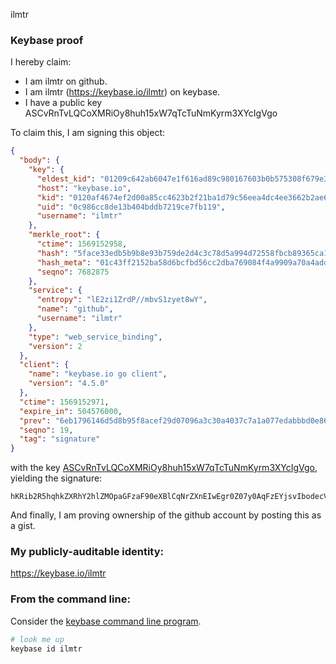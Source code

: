 ilmtr
### Keybase proof

I hereby claim:

  * I am ilmtr on github.
  * I am ilmtr (https://keybase.io/ilmtr) on keybase.
  * I have a public key ASCvRnTvLQCoXMRiOy8huh15xW7qTcTuNmKyrm3XYcIgVgo

To claim this, I am signing this object:

```json
{
  "body": {
    "key": {
      "eldest_kid": "01209c642ab6047e1f616ad89c980167603b0b575308f679e3885ffe1216c06de9770a",
      "host": "keybase.io",
      "kid": "0120af4674ef2d00a85cc4623b2f21ba1d79c56eea4dc4ee3662b2ae6dd761c220560a",
      "uid": "0c986cc8de13b404bddb7219ce7fb119",
      "username": "ilmtr"
    },
    "merkle_root": {
      "ctime": 1569152958,
      "hash": "5face33edb5b9b8e93b759de2d4c3c78d5a994d72558fbcb89365ca107b7b544ab546726a4db3650ac2c75f60cedcde5179fe12f7de60b68d37445c9894db5ca",
      "hash_meta": "01c43ff2152ba58d6bcfbd56cc2dba769084f4a9909a70a4add0c91d995c0826",
      "seqno": 7682875
    },
    "service": {
      "entropy": "lE2zi1ZrdP//mbvS1zyet8wY",
      "name": "github",
      "username": "ilmtr"
    },
    "type": "web_service_binding",
    "version": 2
  },
  "client": {
    "name": "keybase.io go client",
    "version": "4.5.0"
  },
  "ctime": 1569152971,
  "expire_in": 504576000,
  "prev": "6eb1796146d5d8b95f8acef29d07096a3c30a4037c7a1a077edabbbd0e86229d",
  "seqno": 19,
  "tag": "signature"
}
```

with the key [ASCvRnTvLQCoXMRiOy8huh15xW7qTcTuNmKyrm3XYcIgVgo](https://keybase.io/ilmtr), yielding the signature:

```
hKRib2R5hqhkZXRhY2hlZMOpaGFzaF90eXBlCqNrZXnEIwEgr0Z07y0AqFzEYjsvIbodecVu6k3E7jZisq5t12HCIFYKp3BheWxvYWTESpcCE8QgbrF5YUbV2Llfis7ynQcJajwwpAN8ehoHftq7vQ6GIp3EIFKyWHJrM2ut/kqcTnraarrnfnoQre/sxjEc0hOHOHgWAgHCo3NpZ8RAvL5NijSzSDhHC3Ps6dHfw12lA8r07vE8lcqHlwzdL2tiCGi1MZrAAQ224H5w6GmIQw9kQS4sGDOeJGJoizjsDqhzaWdfdHlwZSCkaGFzaIKkdHlwZQildmFsdWXEIFplmj7IfanNODDKJa2PsasQj8s+D3CU7/4W9x6y2yXPo3RhZ80CAqd2ZXJzaW9uAQ==

```

And finally, I am proving ownership of the github account by posting this as a gist.

### My publicly-auditable identity:

https://keybase.io/ilmtr

### From the command line:

Consider the [keybase command line program](https://keybase.io/download).

```bash
# look me up
keybase id ilmtr
```
